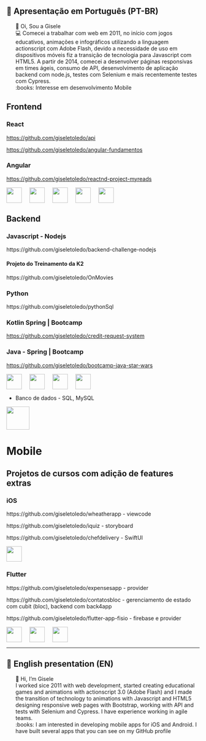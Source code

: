 ## :memo: Apresentação em Português (PT-BR)
<ul style="list-style-type:none">
  <li>👋 Oi, Sou a Gisele</li>
  <li> 💻 Comecei a trabalhar com web em 2011, no início com jogos educativos, animações e infográficos utilizando a linguagem actionscript com Adobe Flash, devido a necessidade de uso em dispositivos móveis fiz a transição de tecnologia para Javascript com HTML5. 
    A partir de 2014, comecei a desenvolver páginas responsivas em times ágeis, consumo de API, desenvolvimento de aplicação backend com node.js, testes com Selenium e mais recentemente testes com Cypress.
  </li>
  <li>:books: Interesse em desenvolvimento Mobile</li>
</ul>


## Frontend

### React

https://github.com/giseletoledo/api 

https://github.com/giseletoledo/angular-fundamentos

### Angular 
https://github.com/giseletoledo/reactnd-project-myreads

<div style="display: flex; gap: 20px;">
  <img loading="lazy" src="https://cdn.jsdelivr.net/gh/devicons/devicon@latest/icons/html5/html5-original.svg" width="40" height="40" />
  <img loading="lazy" src="https://cdn.jsdelivr.net/gh/devicons/devicon@latest/icons/css3/css3-original.svg" width="40" height="40" />
  <img loading="lazy" src="https://cdn.jsdelivr.net/gh/devicons/devicon@latest/icons/javascript/javascript-original.svg" width="40" height="40"/>
  <img loading="lazy" src="https://cdn.jsdelivr.net/gh/devicons/devicon@latest/icons/react/react-original.svg" width="40" height="40" />
  <img loading="lazy" src="https://cdn.jsdelivr.net/gh/devicons/devicon@latest/icons/angular/angular-original.svg" width="40" height="40" />
</div>

## Backend

### Javascript - Nodejs
<p>https://github.com/giseletoledo/backend-challenge-nodejs</p>

#### Projeto do Treinamento da K2
<p>https://github.com/giseletoledo/OnMovies</p>

### Python
<p>https://github.com/giseletoledo/pythonSql</p>

### Kotlin Spring | Bootcamp
https://github.com/giseletoledo/credit-request-system

### Java - Spring | Bootcamp
https://github.com/giseletoledo/bootcamp-java-star-wars

<div style="display: flex; gap: 20px;">
  <img loading="lazy" src="https://cdn.jsdelivr.net/gh/devicons/devicon@latest/icons/java/java-original-wordmark.svg" width="40" height="40" />
  <img loading="lazy" src="https://cdn.jsdelivr.net/gh/devicons/devicon@latest/icons/npm/npm-original-wordmark.svg" width="40" height="40" />
  <img src="https://cdn.jsdelivr.net/gh/devicons/devicon@latest/icons/kotlin/kotlin-original.svg" width="40" height="40" />       
  <img src="https://cdn.jsdelivr.net/gh/devicons/devicon@latest/icons/python/python-original.svg" width="40" height="40" />          
</div>  

- Banco de dados -  SQL, MySQL
<img src="https://cdn.jsdelivr.net/gh/devicons/devicon@latest/icons/mysql/mysql-original-wordmark.svg" width="60" height="60" />


# Mobile

## Projetos de cursos com adição de features extras 

### iOS
<p>https://github.com/giseletoledo/wheatherapp - viewcode</p>
<p>https://github.com/giseletoledo/iquiz - storyboard</p>
<p>https://github.com/giseletoledo/chefdelivery - SwiftUI</p>

<img src="https://cdn.jsdelivr.net/gh/devicons/devicon@latest/icons/swift/swift-original.svg" width="40" height="40" />
          

### Flutter
<p>https://github.com/giseletoledo/expensesapp - provider</p>
<p>https://github.com/giseletoledo/contatosbloc - gerenciamento de estado com cubit (bloc), backend com back4app</p>
<p>https://github.com/giseletoledo/flutter-app-fisio - firebase e provider</p>

<div style="display: flex; gap: 20px;">
  <img src="https://cdn.jsdelivr.net/gh/devicons/devicon@latest/icons/firebase/firebase-original.svg" width="40" height="40" />
  <img src="https://cdn.jsdelivr.net/gh/devicons/devicon@latest/icons/dart/dart-original.svg" width="40" height="40" />
  <img src="https://cdn.jsdelivr.net/gh/devicons/devicon@latest/icons/flutter/flutter-original.svg" width="40" height="40"/>
</div>          
                

-----------------------------------------------------------------------
## :memo: English presentation (EN)
<ul style="list-style-type:none">
  <li>👋 Hi, I’m Gisele</li>
  <li> I worked sice 2011 with web development, started creating educational games and animations with actionscript 3.0 (Adobe Flash) and I made the transition of technology to animations with Javascript and HTML5 designing responsive web pages with Bootstrap, working with API and tests with Selenium and Cypress. I have experience working in agile teams.
  <li>:books: I am interested in developing mobile apps for iOS and Android. I have built several apps that you can see on my GitHub profile</li>
</ul>

<!---
giseletoledo/giseletoledo is a ✨ special ✨ repository because its `README.md` (this file) appears on your GitHub profile.
You can click the Preview link to take a look at your changes.
--->


           
          


